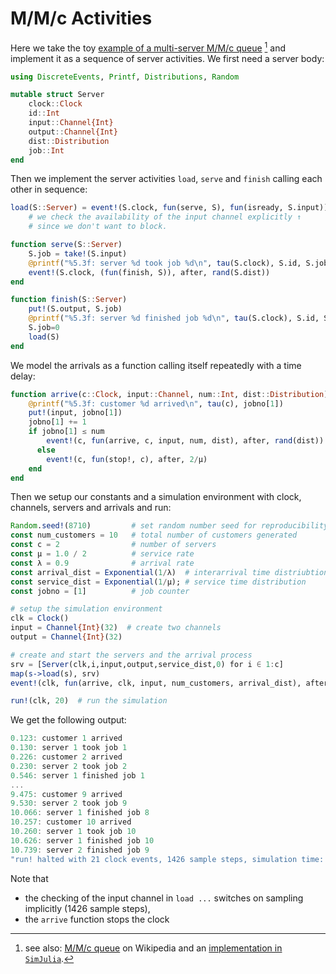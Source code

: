 # M/M/c Activities

Here we take the toy [example of a multi-server M/M/c queue](https://github.com/BenLauwens/SimJulia.jl/blob/master/examples/queue_mmc.ipynb) [^1] and implement it as a sequence of server activities. We first need a server body:

```julia
using DiscreteEvents, Printf, Distributions, Random

mutable struct Server
    clock::Clock
    id::Int
    input::Channel{Int}
    output::Channel{Int}
    dist::Distribution
    job::Int
end
````

Then we implement the server activities `load`, `serve` and `finish` calling each other in sequence:

```julia
load(S::Server) = event!(S.clock, fun(serve, S), fun(isready, S.input))
    # we check the availability of the input channel explicitly ↑
    # since we don't want to block.

function serve(S::Server)
    S.job = take!(S.input)
    @printf("%5.3f: server %d took job %d\n", tau(S.clock), S.id, S.job)
    event!(S.clock, (fun(finish, S)), after, rand(S.dist))
end

function finish(S::Server)
    put!(S.output, S.job)
    @printf("%5.3f: server %d finished job %d\n", tau(S.clock), S.id, S.job)
    S.job=0
    load(S)
end
```

We model the arrivals as a function calling itself repeatedly with a time delay:

```julia
function arrive(c::Clock, input::Channel, num::Int, dist::Distribution)
    @printf("%5.3f: customer %d arrived\n", tau(c), jobno[1])
    put!(input, jobno[1])
    jobno[1] += 1
    if jobno[1] ≤ num
        event!(c, fun(arrive, c, input, num, dist), after, rand(dist))
      else
        event!(c, fun(stop!, c), after, 2/μ)
    end
end
```

Then we setup our constants and a simulation environment with clock, channels, servers and arrivals and run:

```julia
Random.seed!(8710)         # set random number seed for reproducibility
const num_customers = 10   # total number of customers generated
const c = 2                # number of servers
const μ = 1.0 / 2          # service rate
const λ = 0.9              # arrival rate
const arrival_dist = Exponential(1/λ)  # interarrival time distriubtion
const service_dist = Exponential(1/μ); # service time distribution
const jobno = [1]          # job counter

# setup the simulation environment
clk = Clock()
input = Channel{Int}(32)  # create two channels
output = Channel{Int}(32)

# create and start the servers and the arrival process
srv = [Server(clk,i,input,output,service_dist,0) for i ∈ 1:c]
map(s->load(s), srv)
event!(clk, fun(arrive, clk, input, num_customers, arrival_dist), after, rand(arrival_dist))

run!(clk, 20)  # run the simulation
```

We get the following output:

```julia
0.123: customer 1 arrived
0.130: server 1 took job 1
0.226: customer 2 arrived
0.230: server 2 took job 2
0.546: server 1 finished job 1
...
9.475: customer 9 arrived
9.530: server 2 took job 9
10.066: server 1 finished job 8
10.257: customer 10 arrived
10.260: server 1 took job 10
10.626: server 1 finished job 10
10.739: server 2 finished job 9
"run! halted with 21 clock events, 1426 sample steps, simulation time: 14.26"
```

Note that

- the checking of the input channel in `load ...` switches on sampling implicitly (1426 sample steps),
- the `arrive` function stops the clock

[^1]:  see also: [M/M/c queue](https://en.wikipedia.org/wiki/M/M/c_queue) on Wikipedia and an [implementation in `SimJulia`](https://github.com/BenLauwens/SimJulia.jl/blob/master/examples/queue_mmc.ipynb).
